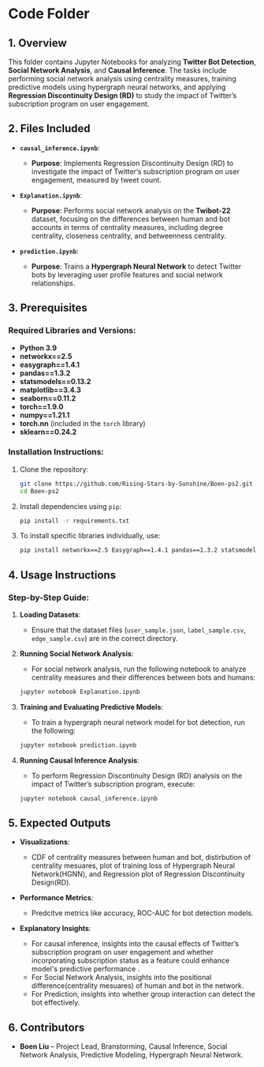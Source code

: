 # Code Folder

## 1. Overview
This folder contains Jupyter Notebooks for analyzing **Twitter Bot Detection**, **Social Network Analysis**, and **Causal Inference**. The tasks include performing social network analysis using centrality measures, training predictive models using hypergraph neural networks, and applying **Regression Discontinuity Design (RD)** to study the impact of Twitter’s subscription program on user engagement.

## 2. Files Included

- **`causal_inference.ipynb`**: 
  - **Purpose**: Implements Regression Discontinuity Design (RD) to investigate the impact of Twitter’s subscription program on user engagement, measured by tweet count.
  
- **`Explanation.ipynb`**: 
  - **Purpose**: Performs social network analysis on the **Twibot-22** dataset, focusing on the differences between human and bot accounts in terms of centrality measures, including degree centrality, closeness centrality, and betweenness centrality.

- **`prediction.ipynb`**: 
  - **Purpose**: Trains a **Hypergraph Neural Network** to detect Twitter bots by leveraging user profile features and social network relationships.

## 3. Prerequisites

### Required Libraries and Versions:
- **Python 3.9**
- **networkx==2.5**
- **easygraph==1.4.1**
- **pandas==1.3.2**
- **statsmodels==0.13.2**
- **matplotlib==3.4.3**
- **seaborn==0.11.2**
- **torch==1.9.0**
- **numpy==1.21.1**
- **torch.nn** (included in the `torch` library)
- **sklearn==0.24.2**

### Installation Instructions:

1. Clone the repository:

    ```bash
    git clone https://github.com/Rising-Stars-by-Sunshine/Boen-ps2.git
    cd Boen-ps2
    ```

2. Install dependencies using `pip`:

    ```bash
    pip install -r requirements.txt
    ```

3. To install specific libraries individually, use:

    ```bash
    pip install networkx==2.5 Easygraph==1.4.1 pandas==1.3.2 statsmodels==0.13.2 matplotlib==3.4.3 seaborn==0.11.2 torch==1.9.0 numpy==1.21.1 sklearn==0.24.2
    ```

## 4. Usage Instructions

### Step-by-Step Guide:

1. **Loading Datasets**:
   - Ensure that the dataset files (`user_sample.json`, `label_sample.csv`, `edge_sample.csv`) are in the correct directory.


2. **Running Social Network Analysis**:
   - For social network analysis, run the following notebook to analyze centrality measures and their differences between bots and humans:

    ```bash
    jupyter notebook Explanation.ipynb
    ```

3. **Training and Evaluating Predictive Models**:
   - To train a hypergraph neural network model for bot detection, run the following:

    ```bash
    jupyter notebook prediction.ipynb
    ```

4. **Running Causal Inference Analysis**:
   - To perform Regression Discontinuity Design (RD) analysis on the impact of Twitter’s subscription program, execute:

    ```bash
    jupyter notebook causal_inference.ipynb
    ```

## 5. Expected Outputs

- **Visualizations**: 
  - CDF of centrality measures between human and bot, distirbution of centrality mesuares, plot of training loss of Hypergraph Neural Network(HGNN), and Regression plot of Regression Discontinuity Design(RD).
  
- **Performance Metrics**: 
  - Predcitve metrics like accuracy, ROC-AUC for bot detection models.

- **Explanatory Insights**:
  - For causal inference, insights into the causal effects of Twitter’s subscription program on user engagement and whether incorporating subscription status as a feature could enhance model's predictive performance .
  - For Social Network Analysis, insights into the positional difference(centrality mesuares) of human and bot in the network.
  - For Prediction, insights into whether group interaction can detect the bot effectively.

## 6. Contributors

- **Boen Liu** – Project Lead, Branstorming, Causal Inference, Social Network Analysis, Predictive Modeling, Hypergraph Neural Network. 
